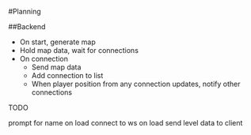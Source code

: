 #Planning

##Backend

- On start, generate map
- Hold map data, wait for connections
- On connection
    - Send map data
    - Add connection to list
    - When player position from any connection updates, notify other connections
    


TODO

prompt for name on load
connect to ws on load
send level data to client